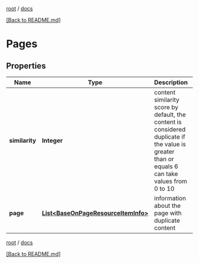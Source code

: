 [root](./../ "root") / [docs](./ "docs")

[[Back to README.md]](./../README.md "[Back to README.md]")

# Pages

## Properties

| Name | Type | Description | Notes |
|------------ | ------------- | ------------- | -------------|
|**similarity** | **Integer** | content similarity score by default, the content is considered duplicate if the value is greater than or equals 6 can take values from 0 to 10 |  [optional] |
|**page** | [**List&lt;BaseOnPageResourceItemInfo&gt;**](BaseOnPageResourceItemInfo.md) | information about the page with duplicate content |  [optional] |

[root](./../ "root") / [docs](./ "docs")

[[Back to README.md]](./../README.md "[Back to README.md]")
